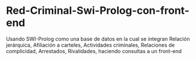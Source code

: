 # Red-Criminal-Swi-Prolog-con-front-end
Usando SWI-Prolog como una base de datos en la cual se integran Relación jerárquica, Afiliación a carteles, Actividades criminales, Relaciones de complicidad, Arrestados, Rivalidades, haciendo consultas a un front-end 
